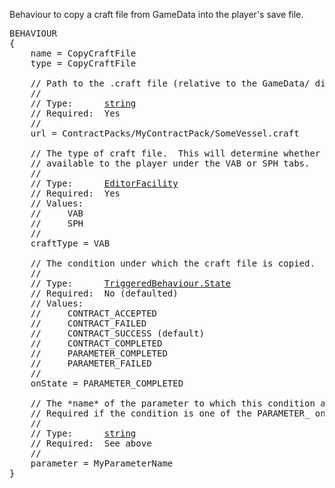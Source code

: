 Behaviour to copy a craft file from GameData into the player's save file.

<pre>
BEHAVIOUR
{
    name = CopyCraftFile
    type = CopyCraftFile

    // Path to the .craft file (relative to the GameData/ directory).
    //
    // Type:      <a href="String-Type">string</a>
    // Required:  Yes
    //
    url = ContractPacks/MyContractPack/SomeVessel.craft

    // The type of craft file.  This will determine whether the craft is
    // available to the player under the VAB or SPH tabs.
    //
    // Type:      <a href="Enumeration-Type">EditorFacility</a>
    // Required:  Yes
    // Values:
    //     VAB
    //     SPH
    //
    craftType = VAB

    // The condition under which the craft file is copied.
    //
    // Type:      <a href="Enumeration-Type">TriggeredBehaviour.State</a>
    // Required:  No (defaulted)
    // Values:
    //     CONTRACT_ACCEPTED
    //     CONTRACT_FAILED
    //     CONTRACT_SUCCESS (default)
    //     CONTRACT_COMPLETED
    //     PARAMETER_COMPLETED
    //     PARAMETER_FAILED
    //
    onState = PARAMETER_COMPLETED

    // The *name* of the parameter to which this condition applies.
    // Required if the condition is one of the PARAMETER_ ones.
    //
    // Type:      <a href="String-Type">string</a>
    // Required:  See above
    //
    parameter = MyParameterName
}
</pre>
